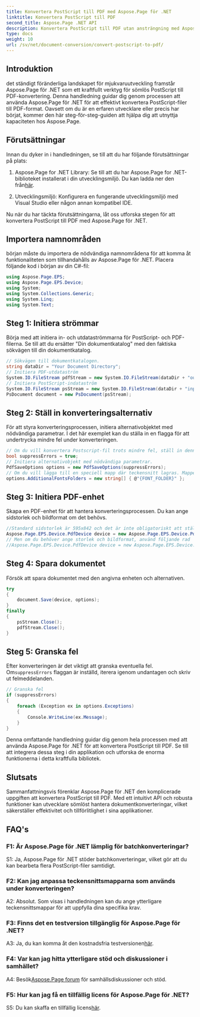 ```yaml
---
title: Konvertera PostScript till PDF med Aspose.Page för .NET
linktitle: Konvertera PostScript till PDF
second_title: Aspose.Page .NET API
description: Konvertera PostScript till PDF utan ansträngning med Aspose.Page för .NET. Robust, pålitlig och utvecklarvänlig.
type: docs
weight: 10
url: /sv/net/document-conversion/convert-postscript-to-pdf/
---
```

## Introduktion

det ständigt föränderliga landskapet för mjukvaruutveckling framstår Aspose.Page för .NET som ett kraftfullt verktyg för sömlös PostScript till PDF-konvertering. Denna handledning guidar dig genom processen att använda Aspose.Page för .NET för att effektivt konvertera PostScript-filer till PDF-format. Oavsett om du är en erfaren utvecklare eller precis har börjat, kommer den här steg-för-steg-guiden att hjälpa dig att utnyttja kapaciteten hos Aspose.Page.

## Förutsättningar

Innan du dyker in i handledningen, se till att du har följande förutsättningar på plats:

1.  Aspose.Page for .NET Library: Se till att du har Aspose.Page for .NET-biblioteket installerat i din utvecklingsmiljö. Du kan ladda ner den från[här](https://releases.aspose.com/page/net/).

2. Utvecklingsmiljö: Konfigurera en fungerande utvecklingsmiljö med Visual Studio eller någon annan kompatibel IDE.

Nu när du har täckta förutsättningarna, låt oss utforska stegen för att konvertera PostScript till PDF med Aspose.Page för .NET.

## Importera namnområden

början måste du importera de nödvändiga namnområdena för att komma åt funktionaliteten som tillhandahålls av Aspose.Page för .NET. Placera följande kod i början av din C#-fil:

```csharp
using Aspose.Page.EPS;
using Aspose.Page.EPS.Device;
using System;
using System.Collections.Generic;
using System.Linq;
using System.Text;
```

## Steg 1: Initiera strömmar

Börja med att initiera in- och utdataströmmarna för PostScript- och PDF-filerna. Se till att du ersätter "Din dokumentkatalog" med den faktiska sökvägen till din dokumentkatalog.

```csharp
// Sökvägen till dokumentkatalogen.
string dataDir = "Your Document Directory";
// Initiera PDF-utdataström
System.IO.FileStream pdfStream = new System.IO.FileStream(dataDir + "outputPDF_out.pdf", System.IO.FileMode.Create, System.IO.FileAccess.Write);
// Initiera PostScript-indataström
System.IO.FileStream psStream = new System.IO.FileStream(dataDir + "input.ps", System.IO.FileMode.Open, System.IO.FileAccess.Read);
PsDocument document = new PsDocument(psStream);
```

## Steg 2: Ställ in konverteringsalternativ

För att styra konverteringsprocessen, initiera alternativobjektet med nödvändiga parametrar. I det här exemplet kan du ställa in en flagga för att undertrycka mindre fel under konverteringen.

```csharp
// Om du vill konvertera Postscript-fil trots mindre fel, ställ in denna flagga
bool suppressErrors = true;
// Initiera alternativobjekt med nödvändiga parametrar.
PdfSaveOptions options = new PdfSaveOptions(suppressErrors);
// Om du vill lägga till en speciell mapp där teckensnitt lagras. Mappen för standardteckensnitt i OS ingår alltid.
options.AdditionalFontsFolders = new string[] { @"{FONT_FOLDER}" };
```

## Steg 3: Initiera PDF-enhet

Skapa en PDF-enhet för att hantera konverteringsprocessen. Du kan ange sidstorlek och bildformat om det behövs.

```csharp
//Standard sidstorlek är 595x842 och det är inte obligatoriskt att ställa in den i PdfDevice
Aspose.Page.EPS.Device.PdfDevice device = new Aspose.Page.EPS.Device.PdfDevice(pdfStream);
// Men om du behöver ange storlek och bildformat, använd följande rad
//Aspose.Page.EPS.Device.PdfDevice device = new Aspose.Page.EPS.Device.PdfDevice(pdfStream, new System.Drawing.Size(595, 842));
```

## Steg 4: Spara dokumentet

Försök att spara dokumentet med den angivna enheten och alternativen.

```csharp
try
{
    document.Save(device, options);
}
finally
{
    psStream.Close();
    pdfStream.Close();
}
```

## Steg 5: Granska fel

 Efter konverteringen är det viktigt att granska eventuella fel. Om`suppressErrors` flaggan är inställd, iterera igenom undantagen och skriv ut felmeddelanden.

```csharp
// Granska fel
if (suppressErrors)
{
    foreach (Exception ex in options.Exceptions)
    {
        Console.WriteLine(ex.Message);
    }
}
```

Denna omfattande handledning guidar dig genom hela processen med att använda Aspose.Page för .NET för att konvertera PostScript till PDF. Se till att integrera dessa steg i din applikation och utforska de enorma funktionerna i detta kraftfulla bibliotek.

## Slutsats

Sammanfattningsvis förenklar Aspose.Page för .NET den komplicerade uppgiften att konvertera PostScript till PDF. Med ett intuitivt API och robusta funktioner kan utvecklare sömlöst hantera dokumentkonverteringar, vilket säkerställer effektivitet och tillförlitlighet i sina applikationer.

## FAQ's

### F1: Är Aspose.Page för .NET lämplig för batchkonverteringar?

S1: Ja, Aspose.Page för .NET stöder batchkonverteringar, vilket gör att du kan bearbeta flera PostScript-filer samtidigt.

### F2: Kan jag anpassa teckensnittsmapparna som används under konverteringen?

A2: Absolut. Som visas i handledningen kan du ange ytterligare teckensnittsmappar för att uppfylla dina specifika krav.

### F3: Finns det en testversion tillgänglig för Aspose.Page för .NET?

 A3: Ja, du kan komma åt den kostnadsfria testversionen[här](https://releases.aspose.com/).

### F4: Var kan jag hitta ytterligare stöd och diskussioner i samhället?

 A4: Besök[Aspose.Page forum](https://forum.aspose.com/c/page/39) för samhällsdiskussioner och stöd.

### F5: Hur kan jag få en tillfällig licens för Aspose.Page för .NET?

 S5: Du kan skaffa en tillfällig licens[här](https://purchase.aspose.com/temporary-license/).